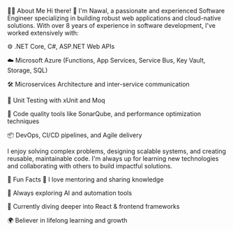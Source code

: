 👨‍💻 About Me
Hi there! 👋 I'm Nawal, a passionate and experienced Software Engineer specializing in building robust web applications and cloud-native solutions. With over 8 years of experience in software development, I've worked extensively with:

⚙️ .NET Core, C#, ASP.NET Web APIs

☁️ Microsoft Azure (Functions, App Services, Service Bus, Key Vault, Storage, SQL)

🛠️ Microservices Architecture and inter-service communication

🧪 Unit Testing with xUnit and Moq

🧹 Code quality tools like SonarQube, and performance optimization techniques

📦 DevOps, CI/CD pipelines, and Agile delivery

I enjoy solving complex problems, designing scalable systems, and creating reusable, maintainable code. I'm always up for learning new technologies and collaborating with others to build impactful solutions.

🚀 Fun Facts
💬 I love mentoring and sharing knowledge

🧠 Always exploring AI and automation tools

🎯 Currently diving deeper into React & frontend frameworks

🌍 Believer in lifelong learning and growth

